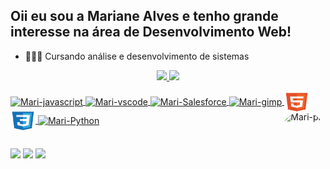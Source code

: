 ## Oii eu sou a Mariane Alves e tenho grande interesse na área de Desenvolvimento Web!
- 👩🏻‍💻 Cursando análise e desenvolvimento de sistemas
<div align="center">
  <a href="https://github.com/marialvzx"> 
  <img height="160em" src="https://github-readme-stats.vercel.app/api?username=MarianeAlves&show_icons=true&theme=radical&include_all_commits=true&count_private=true"/>
  <img height="160em" src="https://github-readme-stats.vercel.app/api/top-langs/?username=MarianeAlves&layout=compact&langs_count=7&theme=radical"/>
</div>
  <div style="display: inline_block"><br>
  <img align="center" alt="Mari-javascript" height="30" width="40" src="https://cdn.jsdelivr.net/gh/devicons/devicon/icons/javascript/javascript-plain.svg">  
  <img align="center" alt="Mari-vscode" height="30" width="40" src="https://cdn.jsdelivr.net/gh/devicons/devicon/icons/vscode/vscode-original.svg">
  <img align="center" alt="Mari-Salesforce" height="30" width="40" src="https://cdn.jsdelivr.net/gh/devicons/devicon/icons/salesforce/salesforce-original.svg"">
  <img align="center" alt="Mari-gimp" height="30" width="40" src="https://cdn.jsdelivr.net/gh/devicons/devicon/icons/gimp/gimp-original-wordmark.svg">
  <img align="center" alt="Rafa-HTML" height="30" width="40" src="https://raw.githubusercontent.com/devicons/devicon/master/icons/html5/html5-original.svg">
  <img align="center" alt="Rafa-CSS" height="30" width="40" src="https://raw.githubusercontent.com/devicons/devicon/master/icons/css3/css3-original.svg">
  <img align="center" alt="Mari-Python" height="30" width="40" src="https://cdn.jsdelivr.net/gh/devicons/devicon/icons/python/python-plain.svg">
  <img align="right" alt="Mari-pic" height="150" style="border-radius:50px;"
  <img src="https://user-images.githubusercontent.com/97918088/149851612-0aba9b0e-af7c-4f04-84cb-0359c5f8e2a7.jpeg"/>
  </div>                                                                                                                                       

##
<div>                                                                                                                  
  <a href="https://www.instagram.com/marialvzx/" target="_blank"><img src="https://img.shields.io/badge/-Instagram-%23E4405F?style=for-the-badge&logo=instagram&logoColor=white" target="_blank"></a>
 <a href="https://discord.com/channels/772619689305178153/772619689305178156" target="_blank"><img src="https://img.shields.io/badge/Discord-7289DA?style=for-the-badge&logo=discord&logoColor=white" target="_blank"></a> 
  <a href="https://www.linkedin.com/in/marianealvesdemorais/" target="_blank"><img src="https://img.shields.io/badge/-LinkedIn-%230077B5?style=for-the-badge&logo=linkedin&logoColor=white" target="_blank"></a>  
</div> 
